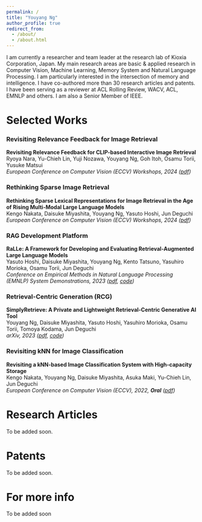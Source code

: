 ```yaml
---
permalink: /
title: "Youyang Ng"
author_profile: true
redirect_from: 
  - /about/
  - /about.html
---
```


I am currently a researcher and team leader at the research lab of Kioxia Corporation, Japan. My main research areas are basic & applied research in Computer Vision, Machine Learning, Memory System and Natural Language Processing. I am particularly interested in the intersection of memory and intelligence. I have co-authored more than 30 research articles and patents. I have been serving as a reviewer at ACL Rolling Review, WACV, ACL, EMNLP and others. I am also a Senior Member of IEEE.

Selected Works
======
### Revisiting Relevance Feedback for Image Retrieval
**Revisiting Relevance Feedback for CLIP-based Interactive Image Retrieval**  
Ryoya Nara, Yu-Chieh Lin, Yuji Nozawa, Youyang Ng, Goh Itoh, Osamu Torii, Yusuke Matsui  
*European Conference on Computer Vision (ECCV) Workshops, 2024 ([pdf](https://arxiv.org/abs/2404.16398))*

### Rethinking Sparse Image Retrieval
**Rethinking Sparse Lexical Representations for Image Retrieval in the Age of Rising Multi-Modal Large Language Models**  
Kengo Nakata, Daisuke Miyashita, Youyang Ng, Yasuto Hoshi, Jun Deguchi  
*European Conference on Computer Vision (ECCV) Workshops, 2024 ([pdf](https://arxiv.org/abs/2408.16296))*

### RAG Development Platform
**RaLLe: A Framework for Developing and Evaluating Retrieval-Augmented Large Language Models**  
Yasuto Hoshi, Daisuke Miyashita, Youyang Ng, Kento Tatsuno, Yasuhiro Morioka, Osamu Torii, Jun Deguchi  
*Conference on Empirical Methods in Natural Language Processing (EMNLP) System Demonstrations, 2023 ([pdf](https://arxiv.org/abs/2308.10633), [code](https://github.com/yhoshi3/RaLLe))*

### Retrieval-Centric Generation (RCG)
**SimplyRetrieve: A Private and Lightweight Retrieval-Centric Generative AI Tool**  
Youyang Ng, Daisuke Miyashita, Yasuto Hoshi, Yasuhiro Morioka, Osamu Torii, Tomoya Kodama, Jun Deguchi  
*arXiv, 2023 ([pdf](https://arxiv.org/abs/2308.03983), [code](https://github.com/RCGAI/SimplyRetrieve))*

### Revisiting kNN for Image Classification
**Revisiting a kNN-based Image Classification System with High-capacity Storage**  
Kengo Nakata, Youyang Ng, Daisuke Miyashita, Asuka Maki, Yu-Chieh Lin, Jun Deguchi  
*European Conference on Computer Vision (ECCV), 2022, **Oral** ([pdf](https://arxiv.org/abs/2204.01186))*

Research Articles
======
To be added soon.

Patents
======
To be added soon.

For more info
======
To be added soon
